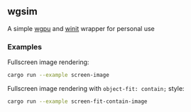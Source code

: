 ## wgsim

A simple [wgpu](https://github.com/gfx-rs/wgpu) and [winit](https://github.com/rust-windowing/winit) wrapper for personal use

### Examples

Fullscreen image rendering:

```bash
cargo run --example screen-image
```

Fullscreen image rendering with `object-fit: contain;` style:

```bash
cargo run --example screen-fit-contain-image
```

